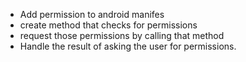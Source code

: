 - Add permission to android manifes
- create method that checks for permissions
- request those permissions by calling that method
- Handle the result of asking the user for permissions.

